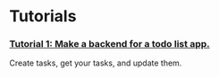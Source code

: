 # Tutorials

### [Tutorial 1: Make a backend for a todo list app. ](to-do-app-backend-tutorial.md)
Create tasks, get your tasks, and update them.

